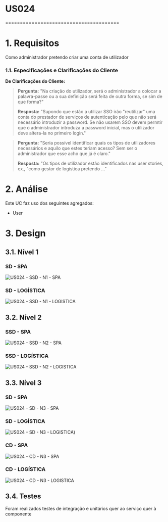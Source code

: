 # US024
=======================================


# 1. Requisitos

Como administrador pretendo criar uma conta de utilizador

### 1.1. Especificações e Clarificações do Cliente



**De Clarificações do Cliente:**

 >**Pergunta:** "Na criação do utilizador, será o administrador a colocar a palavra-passe ou a sua definição será feita de outra forma, se sim de que forma?"
>
>**Resposta:** "Supondo que estão a utilizar SSO irão "reutilizar" uma conta do prestador de serviços de autenticação pelo que não será necessário introduzir a password. Se não usarem SSO devem permtir que o administrador introduza a password inicial, mas o utilizador deve altera-la no primeiro login."

>**Pergunta:** "Seria possível identificar quais os tipos de utilizadores necessários e aquilo que estes teriam acesso? Sem ser o administrador que esse acho que já é claro."
>
>**Resposta:** "Os tipos de utilizador estão identificados nas user stories, ex., "como gestor de logistica pretendo ..."


# 2. Análise

Este UC faz uso dos seguintes agregados:
- User

# 3. Design

## 3.1. Nível 1


### SD - SPA 

![US024 - SSD - N1 - SPA ](US024_SSD_N1_SPA.svg)

### SD - LOGÍSTICA 

![US024 - SSD - N1 - LOGISTICA ](US024_SSD_N1_LOGISTICA.svg)

## 3.2. Nível 2

### SSD - SPA

![US024 - SSD - N2 - SPA ](US024_SSD_N1_SPA.svg)

### SSD - LOGÍSTICA 

![US024 - SSD - N2 - LOGISTICA ](US024_SSD_N2_LOGISTICA.svg)

## 3.3. Nível 3

### SD - SPA

![US024 - SD - N3 - SPA ](US024_SD_N3_SPA.svg)

### SD - LOGÍSTICA 

![US024 - SD - N3 - LOGISTICA ](US024_SD_N3_LOGISTICA.svg))

### CD - SPA

![US024 - CD - N3 - SPA ](US024_CD_N3_SPA.svg)

### CD - LOGÍSTICA 

![US024 - CD - N3 - LOGISTICA ](US024_CD_N3_LOGISTICA.svg)

## 3.4. Testes

Foram realizados testes de integração e unitários quer ao serviço quer à componente







